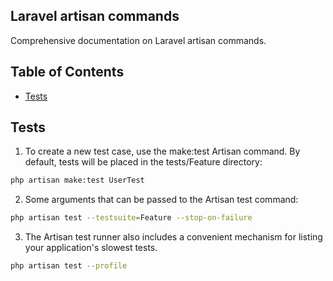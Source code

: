 ## Laravel artisan commands
Comprehensive documentation on Laravel artisan commands.

## Table of Contents
- [Tests](#tests)

## Tests
1. To create a new test case, use the make:test Artisan command. By default, tests will be placed in the tests/Feature directory:
```sh
php artisan make:test UserTest
```
2. Some arguments that can be passed to the Artisan test command:
```sh
php artisan test --testsuite=Feature --stop-on-failure
```
3. The Artisan test runner also includes a convenient mechanism for listing your application's slowest tests.
```sh
php artisan test --profile
```
